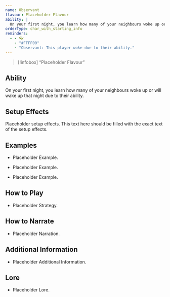 ```yaml
---
name: Observant
flavour: Placeholder Flavour
ability: |
  On your first night, you learn how many of your neighbours woke up or will wake up that night due to their ability.
orderType: char_with_starting_info
reminders:
  - - 👓
    - "#FFFF00"
    - "Observant: This player woke due to their ability."
---
```

> [!infobox]
>  “Placeholder Flavour”

## Ability
On your first night, you learn how many of your neighbours woke up or will wake up that night due to their ability.

## Setup Effects
Placeholder setup effects. This text here should be filled with the exact text of the setup effects.

## Examples
- Placeholder Example.

- Placeholder Example.

- Placeholder Example.

## How to Play
- Placeholder Strategy.

## How to Narrate
- Placeholder Narration.

## Additional Information
- Placeholder Additional Information.

## Lore
- Placeholder Lore.
